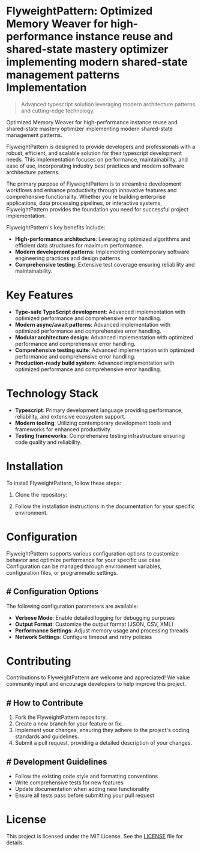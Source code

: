 <!-- fallback_FlyweightPattern_20250810015547_45849 -->

# FlyweightPattern: Optimized Memory Weaver for high-performance instance reuse and shared-state mastery optimizer implementing modern shared-state management patterns Implementation
> Advanced typescript solution leveraging modern architecture patterns and cutting-edge technology.

Optimized Memory Weaver for high-performance instance reuse and shared-state mastery optimizer implementing modern shared-state management patterns.

FlyweightPattern is designed to provide developers and professionals with a robust, efficient, and scalable solution for their typescript development needs. This implementation focuses on performance, maintainability, and ease of use, incorporating industry best practices and modern software architecture patterns.

The primary purpose of FlyweightPattern is to streamline development workflows and enhance productivity through innovative features and comprehensive functionality. Whether you're building enterprise applications, data processing pipelines, or interactive systems, FlyweightPattern provides the foundation you need for successful project implementation.

FlyweightPattern's key benefits include:

* **High-performance architecture**: Leveraging optimized algorithms and efficient data structures for maximum performance.
* **Modern development patterns**: Implementing contemporary software engineering practices and design patterns.
* **Comprehensive testing**: Extensive test coverage ensuring reliability and maintainability.

# Key Features

* **Type-safe TypeScript development**: Advanced implementation with optimized performance and comprehensive error handling.
* **Modern async/await patterns**: Advanced implementation with optimized performance and comprehensive error handling.
* **Modular architecture design**: Advanced implementation with optimized performance and comprehensive error handling.
* **Comprehensive testing suite**: Advanced implementation with optimized performance and comprehensive error handling.
* **Production-ready build system**: Advanced implementation with optimized performance and comprehensive error handling.

# Technology Stack

* **Typescript**: Primary development language providing performance, reliability, and extensive ecosystem support.
* **Modern tooling**: Utilizing contemporary development tools and frameworks for enhanced productivity.
* **Testing frameworks**: Comprehensive testing infrastructure ensuring code quality and reliability.

# Installation

To install FlyweightPattern, follow these steps:

1. Clone the repository:


2. Follow the installation instructions in the documentation for your specific environment.

# Configuration

FlyweightPattern supports various configuration options to customize behavior and optimize performance for your specific use case. Configuration can be managed through environment variables, configuration files, or programmatic settings.

## # Configuration Options

The following configuration parameters are available:

* **Verbose Mode**: Enable detailed logging for debugging purposes
* **Output Format**: Customize the output format (JSON, CSV, XML)
* **Performance Settings**: Adjust memory usage and processing threads
* **Network Settings**: Configure timeout and retry policies

# Contributing

Contributions to FlyweightPattern are welcome and appreciated! We value community input and encourage developers to help improve this project.

## # How to Contribute

1. Fork the FlyweightPattern repository.
2. Create a new branch for your feature or fix.
3. Implement your changes, ensuring they adhere to the project's coding standards and guidelines.
4. Submit a pull request, providing a detailed description of your changes.

## # Development Guidelines

* Follow the existing code style and formatting conventions
* Write comprehensive tests for new features
* Update documentation when adding new functionality
* Ensure all tests pass before submitting your pull request

# License

This project is licensed under the MIT License. See the [LICENSE](https://github.com/laurindoisaac/FlyweightPattern/blob/main/LICENSE) file for details.
